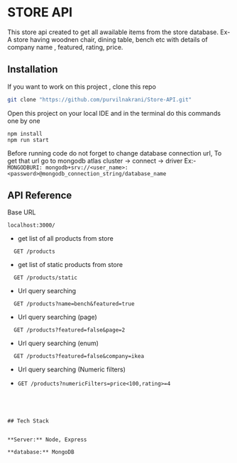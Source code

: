 # STORE API

This store api created to get all awailable items from the store database. Ex- A store having woodnen chair, dining table, bench etc with details of company name , featured, rating, price.


## Installation

If you want to work on this project , clone this repo

```bash
git clone "https://github.com/purvilnakrani/Store-API.git"

```

Open this project on your local IDE and in the terminal do this commands one by one

 ```
 npm install
 npm run start
```

Before running code do not forget to change database connection url, To get that url go to mongodb atlas cluster -> connect -> driver
Ex:- `MONGODBURI: mongodb+srv://<user_name>:<password>@mongodb_connection_string/database_name`


## API Reference

Base URL
```https
localhost:3000/
```

- get list of all products from store
```http
  GET /products
```
- get list of static products from store
```http
  GET /products/static
```
- Url query searching
```http
  GET /products?name=bench&featured=true
```
- Url query searching (page)
```http
  GET /products?featured=false&page=2
```
- Url query searching (enum)
```http
  GET /products?featured=false&company=ikea
```
- Url query searching (Numeric filters)
- ```http
  GET /products?numericFilters=price<100,rating>=4
```




## Tech Stack


**Server:** Node, Express

**database:** MongoDB


